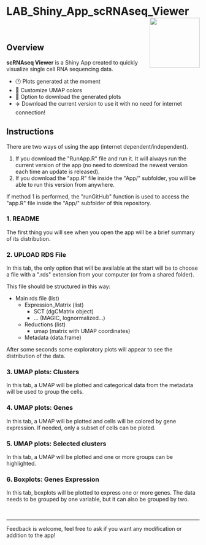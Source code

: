 # LAB_Shiny_App_scRNAseq_Viewer <img src="https://avatars.githubusercontent.com/u/157121172?s=400&u=b127d13c6c44a0f6e5368f79be98176105d1c30b&v=4" align="right" height="130"></a>

<br/>

## Overview
**scRNAseq Viewer** is a Shiny App created to quickly visualize single cell RNA sequencing data. 

- 🕐 Plots generated at the moment
- 🎨 Customize UMAP colors
- 📝 Option to download the generated plots
- ✈️ Download the current version to use it with no need for internet connection!

## Instructions
There are two ways of using the app (internet dependent/independent).
1. If you download the "RunApp.R" file and run it. It will always run the current version of the app (no need to download the newest version each time an update is released).
2. If you download the "app.R" file inside the "App/" subfolder, you will be able to run this version from anywhere.

If method 1 is performed, the "runGitHub" function is used to access the "app.R" file inside the "App/" subfolder of this repository.

### 1. README
The first thing you will see when you open the app will be a brief summary of its distribution.

### 2. UPLOAD RDS File
In this tab, the only option that will be available at the start will be to choose a file with a ".rds" extension from your computer (or from a shared folder).

This file should be structured in this way:

- Main rds file (list)
  - Expression_Matrix (list)
    - SCT (dgCMatrix object)
    - ... (MAGIC, lognormalized...)
  - Reductions (list)
    - umap (matrix with UMAP coordinates)
  - Metadata (data.frame)

After some seconds some exploratory plots will appear to see the distribution of the data.

### 3. UMAP plots: Clusters
In this tab, a UMAP will be plotted and categorical data from the metadata will be used to group the cells.

### 4. UMAP plots: Genes
In this tab, a UMAP will be plotted and cells will be colored by gene expression.
If needed, only a subset of cells can be ploted.

### 5. UMAP plots: Selected clusters
In this tab, a UMAP will be plotted and one or more groups can be highlighted.

### 6. Boxplots: Genes Expression
In this tab, boxplots will be plotted to express one or more genes.
The data needs to be grouped by one variable, but it can also be grouped by two.

<br/>

---

Feedback is welcome, feel free to ask if you want any modification or addition to the app! 
